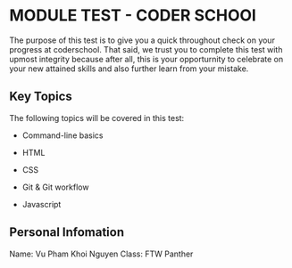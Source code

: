# MODULE TEST - CODER SCHOOl

The purpose of this test is to give you a quick throughout check on your progress at coderschool. That said, we trust you to complete this test with upmost integrity because after all, this is your opporturnity to celebrate on your new attained skills and also further learn from your mistake.

## Key Topics

The following topics will be covered in this test:

- Command-line basics

- HTML

- CSS
- Git & Git workflow
- Javascript

## Personal Infomation

Name: Vu Pham Khoi Nguyen
Class: FTW Panther
